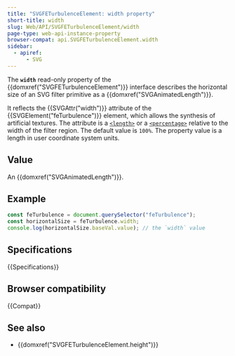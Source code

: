 ```yaml
---
title: "SVGFETurbulenceElement: width property"
short-title: width
slug: Web/API/SVGFETurbulenceElement/width
page-type: web-api-instance-property
browser-compat: api.SVGFETurbulenceElement.width
sidebar:
  - apiref:
      - SVG
---
```


The **`width`** read-only property of the {{domxref("SVGFETurbulenceElement")}} interface describes the horizontal size of an SVG filter primitive as a {{domxref("SVGAnimatedLength")}}.

It reflects the {{SVGAttr("width")}} attribute of the {{SVGElement("feTurbulence")}} element, which allows the synthesis of artificial textures. The attribute is a [`<length>`](/en-US/docs/Web/SVG/Guides/Content_type#length) or a [`<percentage>`](/en-US/docs/Web/SVG/Guides/Content_type#percentage) relative to the width of the filter region. The default value is `100%`. The property value is a length in user coordinate system units.

## Value

An {{domxref("SVGAnimatedLength")}}.

## Example

```js
const feTurbulence = document.querySelector("feTurbulence");
const horizontalSize = feTurbulence.width;
console.log(horizontalSize.baseVal.value); // the `width` value
```

## Specifications

{{Specifications}}

## Browser compatibility

{{Compat}}

## See also

- {{domxref("SVGFETurbulenceElement.height")}}
